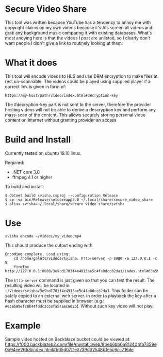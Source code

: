 # Secure Video Share

This tool was written because YouTube has a tendency to annoy me with copyright claims on my
own videos because it's AIs screen all videos and grab any background music comparing it with
existing databases. What's most anoying here is that the videos I post are unlisted, so I
clearly don't want people I didn't give a link to routinely looking at them.

# What it does

This tool will encode videos to HLS and use DRM encryption to make files at rest un-scannable.
The videos could be played using supplied player if a correct link is given in form of:

    https://my-host/path/video/index.html#decryption-key

The #decryption-key part is not sent to the server, therefore the provider hosting videos will
not be able to derive a descryption key and perform any mass-scan of the content. This allows
securely storing personal video content on internet without granting provider an access

# Build and Install

Currently tested on ubuntu 19.10 linux.

Required:
* .NET core 3.0
* ffmpeg 4.1 or higher

To build and install:

```
$ dotnet build svisha.csproj --configuration Release
$ cp -va bin/Release/netcoreapp3.0 ~/.local/share/secure_video_share
$ alias svisha=~/.local/share/secure_video_share/svisha
```

# Use

```
svisha encode ~/Videos/my_video.mp4 
```

This should produce the output ending with:

```
Encoding complete. Load using:
    cd /home/galets/Videos/svisha; http-server -p 8080 -a 127.0.0.1 -c 5
    firefox http://127.0.0.1:8080/3e9bd1703f4e4913ae5c4fa0dcc82da1/index.html#63a595efc8b44fddc3cb8fa54aac602b
```

The `http-server` command is just given so that you can test the result. The resulting video will be 
located in `~/Videos/svisha/3e9bd1703f4e4913ae5c4fa0dcc82da1`. This folder can be safely copied to an
external web server. In order to playback the key after a hash character must be supplied in browser
(e.g.: `#63a595efc8b44fddc3cb8fa54aac602b`). Without such key video will not play.

# Example

Sample video hosted on Backblaze bucket could be viewed at: 
https://f000.backblazeb2.com/file/mystaticweb/8beb6bb0a812404fa7359e0a94ee2653/index.html#b65d07f1e3739d32548b1e5c6cc716de

